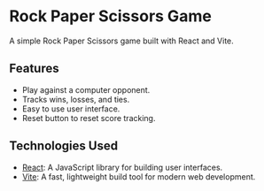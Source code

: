 # Rock Paper Scissors Game

A simple Rock Paper Scissors game built with React and Vite.

## Features

- Play against a computer opponent.
- Tracks wins, losses, and ties.
- Easy to use user interface.
- Reset button to reset score tracking.

## Technologies Used

- [React](https://reactjs.org/): A JavaScript library for building user interfaces.
- [Vite](https://vitejs.dev/): A fast, lightweight build tool for modern web development.
